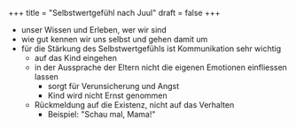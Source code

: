 +++
title = "Selbstwertgefühl nach Juul"
draft = false
+++

-   unser Wissen und Erleben, wer wir sind
-   wie gut kennen wir uns selbst und gehen damit um
-   für die Stärkung des Selbstwertgefühls ist Kommunikation sehr wichtig
    -   auf das Kind eingehen
    -   in der Aussprache der Eltern nicht die eigenen Emotionen einfliessen lassen
        -   sorgt für Verunsicherung und Angst
        -   Kind wird nicht Ernst genommen
    -   Rückmeldung auf die Existenz, nicht auf das Verhalten
        -   Beispiel: "Schau mal, Mama!"
